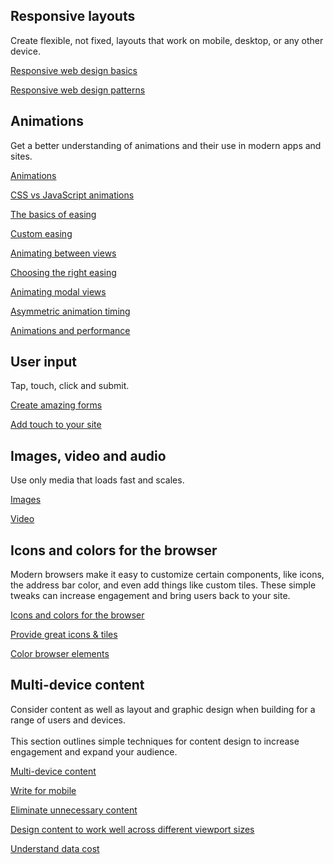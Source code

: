 







## Responsive layouts

Create flexible, not fixed, layouts that work on mobile, desktop, or any other device.


  
  [Responsive web design basics](/web/fundamentals/design-and-ui/responsive/fundamentals/?hl=en)
  
  [Responsive web design patterns](/web/fundamentals/design-and-ui/responsive/patterns/?hl=en)
  






## Animations

Get a better understanding of animations and their use in modern apps and sites.


  [Animations](/web/fundamentals/design-and-ui/animations/?hl=en)

  
  [CSS vs JavaScript animations](/web/fundamentals/design-and-ui/animations/css-vs-javascript?hl=en)
  
  [The basics of easing](/web/fundamentals/design-and-ui/animations/the-basics-of-easing?hl=en)
  
  [Custom easing](/web/fundamentals/design-and-ui/animations/custom-easing?hl=en)
  
  [Animating between views](/web/fundamentals/design-and-ui/animations/animating-between-views?hl=en)
  
  [Choosing the right easing](/web/fundamentals/design-and-ui/animations/choosing-the-right-easing?hl=en)
  
  [Animating modal views](/web/fundamentals/design-and-ui/animations/animating-modal-views?hl=en)
  
  [Asymmetric animation timing](/web/fundamentals/design-and-ui/animations/asymmetric-animation-timing?hl=en)
  
  [Animations and performance](/web/fundamentals/design-and-ui/animations/animations-and-performance?hl=en)
  






## User input

Tap, touch, click and submit.


  
  [Create amazing forms](/web/fundamentals/design-and-ui/input/forms/?hl=en)
  
  [Add touch to your site](/web/fundamentals/design-and-ui/input/touch/?hl=en)
  






## Images, video and audio

Use only media that loads fast and scales.


  
  [Images](/web/fundamentals/design-and-ui/media/images/?hl=en)
  
  [Video](/web/fundamentals/design-and-ui/media/video/?hl=en)
  






## Icons and colors for the browser

Modern browsers make it easy to customize certain components, like icons, the address bar color, and even add things like custom tiles. These simple tweaks can increase engagement and bring users back to your site.


  [Icons and colors for the browser](/web/fundamentals/design-and-ui/browser-customization/?hl=en)

  
  [Provide great icons & tiles](/web/fundamentals/design-and-ui/browser-customization/great-icons?hl=en)
  
  [Color browser elements](/web/fundamentals/design-and-ui/browser-customization/theme-color?hl=en)
  






## Multi-device content

Consider content as well as layout and graphic design when building for a range of users and devices.<br><br>
This section outlines simple techniques for content design to increase engagement and expand your audience.


  [Multi-device content](/web/fundamentals/design-and-ui/content/?hl=en)

  
  [Write for mobile](/web/fundamentals/design-and-ui/content/write?hl=en)
  
  [Eliminate unnecessary content](/web/fundamentals/design-and-ui/content/redundant?hl=en)
  
  [Design content to work well across different viewport sizes](/web/fundamentals/design-and-ui/content/viewport?hl=en)
  
  [Understand data cost](/web/fundamentals/design-and-ui/content/weight?hl=en)
  




